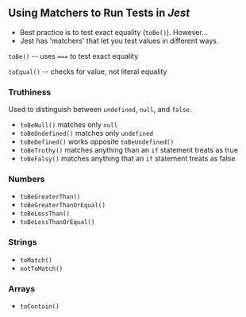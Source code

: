 ## Using Matchers to Run Tests in _Jest_

- Best practice is to test exact equality (`toBe()`). However...
- Jest has 'matchers' that let you test values in different ways.

`toBe()` -- uses `===` to test exact equality

`toEqual()` -- checks for value, not literal equality

### Truthiness

Used to distinguish between `undefined`, `null`, and `false`.

- `toBeNull()` matches only `null`
- `toBeUndefined()` matches only `undefined`
- `toBeDefined()` works opposite `toBeUndefined()`
- `toBeTruthy()` matches anything than an `if` statement treats as true
- `toBeFalsy()` matches anything that an `if` statement treats as false

### Numbers

- `toBeGreaterThan()`
- `toBeGreaterThanOrEqual()`
- `toBeLessThan()`
- `toBeLessThanOrEqual()`

### Strings

- `toMatch()`
- `notToMatch()`

### Arrays

- `toContain()`